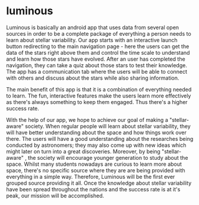 # luminous
Luminous is basically an android app that uses data from several open sources in order to be a complete package of everything a person needs to learn about stellar variability. Our app starts with an interactive launch button redirecting to the main navigation page - here the users can get the data of the stars right above them and control the time scale to understand and learn how those stars have evolved. After an user has completed the navigation, they can take a quiz about those stars to test their knowledge. The app has a communication tab where the users will be able to connect with others and discuss about the stars while also sharing information.

The main benefit of this app is that it is a combination of everything needed to learn. The fun, interactive features make the users learn more effectively as there's always something to keep them engaged. Thus there's a higher success rate.

With the help of our app, we hope to achieve our goal of making a "stellar-aware" society. When regular people will learn about stellar variability, they will have better understanding about the space and how things work over there. The users will have a good understanding about the researches being conducted by astronomers; they may also come up with new ideas which might later on turn into a great discoveries. Moreover, by being "stellar-aware" , the society will encourage younger generation to study about the space. Whilst many students nowadays are curious to learn more about space, there's no specific source where they are are being provided with everything in a simple way. Therefore, Luminous will be the first ever grouped source providing it all. Once the knowledge about stellar variability have been spread throughout the nations and the success rate is at it's peak, our mission will be accomplished.
